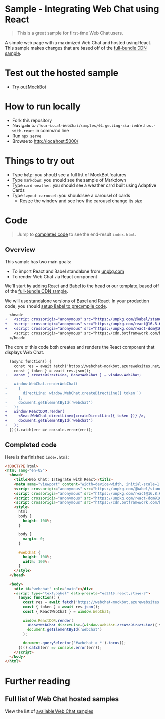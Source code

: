 # Sample - Integrating Web Chat using React

> This is a great sample for first-time Web Chat users.

A simple web page with a maximized Web Chat and hosted using React. This sample makes changes that are based off of the [full-bundle CDN sample](./../01.getting-started/a.full-bundle/README.md).

# Test out the hosted sample

-  [Try out MockBot](https://microsoft.github.io/BotFramework-WebChat/01.getting-started/e.host-with-react)

# How to run locally

-  Fork this repository
-  Navigate to `/Your-Local-WebChat/samples/01.getting-started/e.host-with-react` in command line
-  Run `npx serve`
-  Browse to [http://localhost:5000/](http://localhost:5000/)

# Things to try out

-  Type `help`: you should see a full list of MockBot features
-  Type `markdown`: you should see the sample of Markdown
-  Type `card weather`: you should see a weather card built using Adaptive Cards
-  Type `layout carousel`: you should see a carousel of cards
   -  Resize the window and see how the carousel change its size

# Code

> Jump to [completed code](#completed-code) to see the end-result `index.html`.

## Overview

This sample has two main goals:

-  To import React and Babel standalone from [unpkg.com](https://unpkg.com/)
-  To render Web Chat via React component

We'll start by adding React and Babel to the head or our template, based off of the [full-bundle CDN sample](./../01.getting-started/a.full-bundle/README.md).

We will use standalone versions of Babel and React. In your production code, you should [setup Babel to precompile code](https://babeljs.io/en/setup/).

```diff
  <head>
+   <script crossorigin="anonymous" src="https://unpkg.com/@babel/standalone@7.8.7/babel.min.js"></script>
+   <script crossorigin="anonymous" src="https://unpkg.com/react@16.8.6/umd/react.development.js"></script>
+   <script crossorigin="anonymous" src="https://unpkg.com/react-dom@16.8.6/umd/react-dom.development.js"></script>
    <script crossorigin="anonymous" src="https://cdn.botframework.com/botframework-webchat/latest/webchat.js"></script>
  </head>
```

The core of this code both creates and renders the React component that displays Web Chat.

```diff
  (async function() {
    const res = await fetch('https://webchat-mockbot.azurewebsites.net/directline/token', { method: 'POST' });
    const { token } = await res.json();
+   const { createDirectLine, ReactWebChat } = window.WebChat;

-   window.WebChat.renderWebChat(
-     {
-       directLine: window.WebChat.createDirectLine({ token })
-     },
-     document.getElementById('webchat')
-   );
+   window.ReactDOM.render(
+     <ReactWebChat directLine={createDirectLine({ token })} />,
+     document.getElementById('webchat')
+   );
  })().catch(err => console.error(err));
```

## Completed code

Here is the finished `index.html`:

```html
<!DOCTYPE html>
<html lang="en-US">
  <head>
    <title>Web Chat: Integrate with React</title>
    <meta name="viewport" content="width=device-width, initial-scale=1.0" />
    <script crossorigin="anonymous" src="https://unpkg.com/@babel/standalone@7.8.7/babel.min.js"></script>
    <script crossorigin="anonymous" src="https://unpkg.com/react@16.8.6/umd/react.development.js"></script>
    <script crossorigin="anonymous" src="https://unpkg.com/react-dom@16.8.6/umd/react-dom.development.js"></script>
    <script crossorigin="anonymous" src="https://cdn.botframework.com/botframework-webchat/latest/webchat.js"></script>
    <style>
      html,
      body {
        height: 100%;
      }

      body {
        margin: 0;
      }

      #webchat {
        height: 100%;
        width: 100%;
      }
    </style>
  </head>

  <body>
    <div id="webchat" role="main"></div>
    <script type="text/babel" data-presets="es2015.react,stage-3">
      (async function() {
        const res = await fetch('https://webchat-mockbot.azurewebsites.net/directline/token', { method: 'POST' });
        const { token } = await res.json();
        const { ReactWebChat } = window.WebChat;

        window.ReactDOM.render(
          <ReactWebChat directLine={window.WebChat.createDirectLine({ token })} />,
          document.getElementById('webchat')
        );

        document.querySelector('#webchat > *').focus();
      })().catch(err => console.error(err));
    </script>
  </body>
</html>
```

# Further reading

## Full list of Web Chat hosted samples

View the list of [available Web Chat samples](https://github.com/microsoft/BotFramework-WebChat/tree/master/samples)

